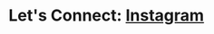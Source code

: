 <h1>
  Let's Connect:
  <a href="https://www.instagram.com/jhncrlldsm/">
    Instagram
  </a>
</h1>
